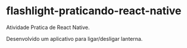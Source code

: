 # flashlight-praticando-react-native

Atividade Pratica de React Native.

  Desenvolvido um aplicativo para ligar/desligar lanterna.
